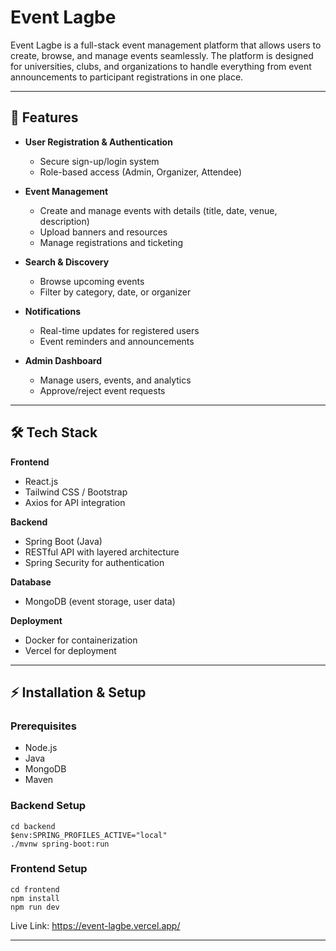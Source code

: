 # Event Lagbe

Event Lagbe is a full-stack event management platform that allows users to create, browse, and manage events seamlessly. The platform is designed for universities, clubs, and organizations to handle everything from event announcements to participant registrations in one place.

---

## 🚀 Features

- **User Registration & Authentication**
  - Secure sign-up/login system
  - Role-based access (Admin, Organizer, Attendee)

- **Event Management**
  - Create and manage events with details (title, date, venue, description)
  - Upload banners and resources
  - Manage registrations and ticketing

- **Search & Discovery**
  - Browse upcoming events
  - Filter by category, date, or organizer

- **Notifications**
  - Real-time updates for registered users
  - Event reminders and announcements

- **Admin Dashboard**
  - Manage users, events, and analytics
  - Approve/reject event requests

---

## 🛠️ Tech Stack

**Frontend**
- React.js  
- Tailwind CSS / Bootstrap  
- Axios for API integration  

**Backend**
- Spring Boot (Java)  
- RESTful API with layered architecture  
- Spring Security for authentication  

**Database**
- MongoDB (event storage, user data)  

**Deployment**
- Docker for containerization  
- Vercel for deployment  

---

## ⚡ Installation & Setup

### Prerequisites
- Node.js
- Java 
- MongoDB
- Maven

### Backend Setup
```
cd backend
$env:SPRING_PROFILES_ACTIVE="local"
./mvnw spring-boot:run
```

### Frontend Setup
```
cd frontend
npm install
npm run dev
```


Live Link: https://event-lagbe.vercel.app/

---
